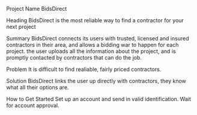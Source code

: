 Project Name
BidsDirect

Heading
BidsDirect is the most reliable way to find a contractor for your next project


Summary
BidsDirect connects its users with trusted, licensed and insured contractors in their area, and allows a bidding war to happen for each project. the user uploads all the information about the project, and is promptly contacted by contractors that can do the job.

Problem
It is difficult to find realiable, fairly priced contractors. 

Solution
BidsDirect links the user up directly with contractors, they know what all their options are.



How to Get Started
Set up an account and send in valid identification. Wait for account approval.


